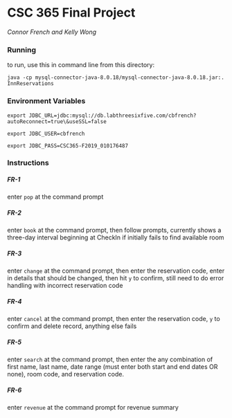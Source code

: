 # CSC 365 Final Project
*Connor French and Kelly Wong*

### Running
to run, use this in command line from this directory:

`java -cp mysql-connector-java-8.0.18/mysql-connector-java-8.0.18.jar:. InnReservations`

### Environment Variables
`export JDBC_URL=jdbc:mysql://db.labthreesixfive.com/cbfrench?autoReconnect=true\&useSSL=false`

`export JDBC_USER=cbfrench`

`export JDBC_PASS=CSC365-F2019_010176487`
### Instructions
##### FR-1
enter `pop` at the command prompt
##### FR-2
enter `book` at the command prompt, then follow prompts, currently shows a three-day interval beginning at CheckIn if initially fails to find available room
##### FR-3
enter `change` at the command prompt, then enter the reservation code, enter in details that should be changed, then hit `y` to confirm, still need to do error handling with incorrect reservation code
##### FR-4
enter `cancel` at the command prompt, then enter the reservation code, `y` to confirm and delete record, anything else fails
##### FR-5
enter `search` at the command prompt, then enter the any combination of first name, last name, date range (must enter both start and end dates OR none), room code, and reservation code.  <still need to do error handling on incorrect inputs>
##### FR-6
enter `revenue` at the command prompt for revenue summary


